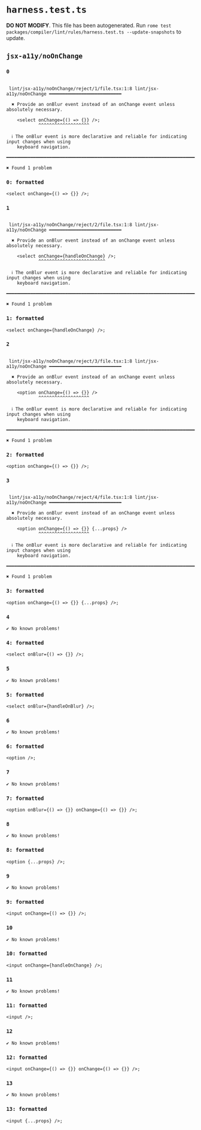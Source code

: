 # `harness.test.ts`

**DO NOT MODIFY**. This file has been autogenerated. Run `rome test packages/compiler/lint/rules/harness.test.ts --update-snapshots` to update.

## `jsx-a11y/noOnChange`

### `0`

```

 lint/jsx-a11y/noOnChange/reject/1/file.tsx:1:8 lint/jsx-a11y/noOnChange ━━━━━━━━━━━━━━━━━━━━━━━━━━━

  ✖ Provide an onBlur event instead of an onChange event unless absolutely necessary.

    <select onChange={() => {}} />;
            ^^^^^^^^^^^^^^^^^^^

  ℹ The onBlur event is more declarative and reliable for indicating input changes when using
    keyboard navigation.

━━━━━━━━━━━━━━━━━━━━━━━━━━━━━━━━━━━━━━━━━━━━━━━━━━━━━━━━━━━━━━━━━━━━━━━━━━━━━━━━━━━━━━━━━━━━━━━━━━━━

✖ Found 1 problem

```

### `0: formatted`

```
<select onChange={() => {}} />;

```

### `1`

```

 lint/jsx-a11y/noOnChange/reject/2/file.tsx:1:8 lint/jsx-a11y/noOnChange ━━━━━━━━━━━━━━━━━━━━━━━━━━━

  ✖ Provide an onBlur event instead of an onChange event unless absolutely necessary.

    <select onChange={handleOnChange} />;
            ^^^^^^^^^^^^^^^^^^^^^^^^^

  ℹ The onBlur event is more declarative and reliable for indicating input changes when using
    keyboard navigation.

━━━━━━━━━━━━━━━━━━━━━━━━━━━━━━━━━━━━━━━━━━━━━━━━━━━━━━━━━━━━━━━━━━━━━━━━━━━━━━━━━━━━━━━━━━━━━━━━━━━━

✖ Found 1 problem

```

### `1: formatted`

```
<select onChange={handleOnChange} />;

```

### `2`

```

 lint/jsx-a11y/noOnChange/reject/3/file.tsx:1:8 lint/jsx-a11y/noOnChange ━━━━━━━━━━━━━━━━━━━━━━━━━━━

  ✖ Provide an onBlur event instead of an onChange event unless absolutely necessary.

    <option onChange={() => {}} />
            ^^^^^^^^^^^^^^^^^^^

  ℹ The onBlur event is more declarative and reliable for indicating input changes when using
    keyboard navigation.

━━━━━━━━━━━━━━━━━━━━━━━━━━━━━━━━━━━━━━━━━━━━━━━━━━━━━━━━━━━━━━━━━━━━━━━━━━━━━━━━━━━━━━━━━━━━━━━━━━━━

✖ Found 1 problem

```

### `2: formatted`

```
<option onChange={() => {}} />;

```

### `3`

```

 lint/jsx-a11y/noOnChange/reject/4/file.tsx:1:8 lint/jsx-a11y/noOnChange ━━━━━━━━━━━━━━━━━━━━━━━━━━━

  ✖ Provide an onBlur event instead of an onChange event unless absolutely necessary.

    <option onChange={() => {}} {...props} />
            ^^^^^^^^^^^^^^^^^^^

  ℹ The onBlur event is more declarative and reliable for indicating input changes when using
    keyboard navigation.

━━━━━━━━━━━━━━━━━━━━━━━━━━━━━━━━━━━━━━━━━━━━━━━━━━━━━━━━━━━━━━━━━━━━━━━━━━━━━━━━━━━━━━━━━━━━━━━━━━━━

✖ Found 1 problem

```

### `3: formatted`

```
<option onChange={() => {}} {...props} />;

```

### `4`

```
✔ No known problems!

```

### `4: formatted`

```
<select onBlur={() => {}} />;

```

### `5`

```
✔ No known problems!

```

### `5: formatted`

```
<select onBlur={handleOnBlur} />;

```

### `6`

```
✔ No known problems!

```

### `6: formatted`

```
<option />;

```

### `7`

```
✔ No known problems!

```

### `7: formatted`

```
<option onBlur={() => {}} onChange={() => {}} />;

```

### `8`

```
✔ No known problems!

```

### `8: formatted`

```
<option {...props} />;

```

### `9`

```
✔ No known problems!

```

### `9: formatted`

```
<input onChange={() => {}} />;

```

### `10`

```
✔ No known problems!

```

### `10: formatted`

```
<input onChange={handleOnChange} />;

```

### `11`

```
✔ No known problems!

```

### `11: formatted`

```
<input />;

```

### `12`

```
✔ No known problems!

```

### `12: formatted`

```
<input onChange={() => {}} onChange={() => {}} />;

```

### `13`

```
✔ No known problems!

```

### `13: formatted`

```
<input {...props} />;

```
